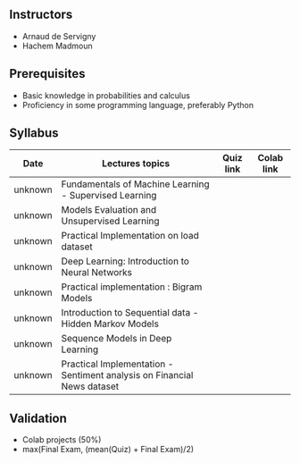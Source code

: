 ## Instructors

* Arnaud de Servigny
* Hachem Madmoun 


## Prerequisites
* Basic knowledge in probabilities and calculus
* Proficiency in some programming language, preferably Python


## Syllabus


| Date    | Lectures topics  | Quiz link | Colab link
|-------- | ---------------- | ------- |---------|
| unknown | Fundamentals of Machine Learning - Supervised Learning | | |
| unknown | Models Evaluation and Unsupervised Learning | | |
| unknown | Practical Implementation on load dataset | | |
| unknown | Deep Learning: Introduction to Neural Networks | | |
| unknown | Practical implementation : Bigram Models | | |
| unknown | Introduction to Sequential data - Hidden Markov Models| | |
| unknown | Sequence Models in Deep Learning | | |
| unknown | Practical Implementation - Sentiment analysis on Financial News dataset | | |

## Validation

* Colab projects (50%)
* max(Final Exam, (mean(Quiz) + Final Exam)/2)
